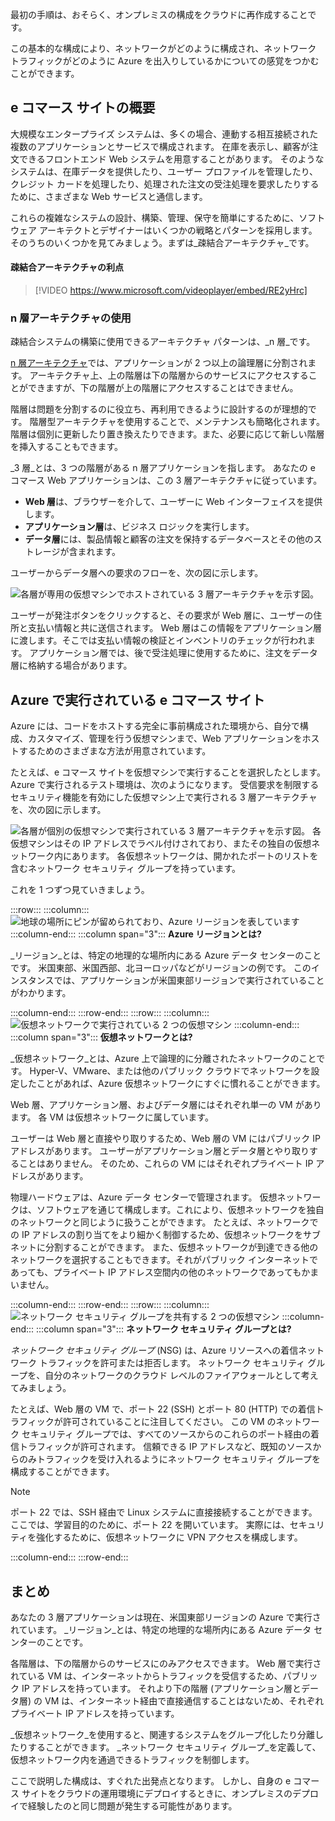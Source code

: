 最初の手順は、おそらく、オンプレミスの構成をクラウドに再作成することです。

この基本的な構成により、ネットワークがどのように構成され、ネットワーク トラフィックがどのように Azure を出入りしているかについての感覚をつかむことができます。

## <a name="your-e-commerce-site-at-a-glance"></a>e コマース サイトの概要

大規模なエンタープライズ システムは、多くの場合、連動する相互接続された複数のアプリケーションとサービスで構成されます。 在庫を表示し、顧客が注文できるフロントエンド Web システムを用意することがあります。 そのようなシステムは、在庫データを提供したり、ユーザー プロファイルを管理したり、クレジット カードを処理したり、処理された注文の受注処理を要求したりするために、さまざまな Web サービスと通信します。

これらの複雑なシステムの設計、構築、管理、保守を簡単にするために、ソフトウェア アーキテクトとデザイナーはいくつかの戦略とパターンを採用します。 そのうちのいくつかを見てみましょう。まずは_疎結合アーキテクチャ_です。

#### <a name="benefits-of-loosely-coupled-architectures"></a>疎結合アーキテクチャの利点

> [!VIDEO https://www.microsoft.com/videoplayer/embed/RE2yHrc]

### <a name="using-an-n-tier-architecture"></a>n 層アーキテクチャの使用

疎結合システムの構築に使用できるアーキテクチャ パターンは、_n 層_です。

[n 層アーキテクチャ](https://docs.microsoft.com/azure/architecture/guide/architecture-styles/n-tier)では、アプリケーションが 2 つ以上の論理層に分割されます。 アーキテクチャ上、上の階層は下の階層からのサービスにアクセスすることができますが、下の階層が上の階層にアクセスすることはできません。

階層は問題を分割するのに役立ち、再利用できるように設計するのが理想的です。 階層型アーキテクチャを使用することで、メンテナンスも簡略化されます。 階層は個別に更新したり置き換えたりできます。また、必要に応じて新しい階層を挿入することもできます。

_3 層_とは、3 つの階層がある n 層アプリケーションを指します。 あなたの e コマース Web アプリケーションは、この 3 層アーキテクチャに従っています。

* **Web 層**は、ブラウザーを介して、ユーザーに Web インターフェイスを提供します。
* **アプリケーション層**は、ビジネス ロジックを実行します。
* **データ層**には、製品情報と顧客の注文を保持するデータベースとその他のストレージが含まれます。

ユーザーからデータ層への要求のフローを、次の図に示します。

![各層が専用の仮想マシンでホストされている 3 層アーキテクチャを示す図。](../media/2-three-tier.png)

ユーザーが発注ボタンをクリックすると、その要求が Web 層に、ユーザーの住所と支払い情報と共に送信されます。 Web 層はこの情報をアプリケーション層に渡します。そこでは支払い情報の検証とインベントリのチェックが行われます。 アプリケーション層では、後で受注処理に使用するために、注文をデータ層に格納する場合があります。

## <a name="your-e-commerce-site-running-on-azure"></a>Azure で実行されている e コマース サイト

Azure には、コードをホストする完全に事前構成された環境から、自分で構成、カスタマイズ、管理を行う仮想マシンまで、Web アプリケーションをホストするためのさまざまな方法が用意されています。

たとえば、e コマース サイトを仮想マシンで実行することを選択したとします。 Azure で実行されるテスト環境は、次のようになります。 受信要求を制限するセキュリティ機能を有効にした仮想マシン上で実行される 3 層アーキテクチャを、次の図に示します。 

![各層が個別の仮想マシンで実行されている 3 層アーキテクチャを示す図。 各仮想マシンはその IP アドレスでラベル付けされており、またその独自の仮想ネットワーク内にあります。 各仮想ネットワークは、開かれたポートのリストを含むネットワーク セキュリティ グループを持っています。](../media/2-test-deployment.png)

これを 1 つずつ見ていきましょう。

:::row:::
  :::column:::
    ![地球の場所にピンが留められており、Azure リージョンを表しています](../media/2-azure-region.png)
  :::column-end:::
    :::column span="3"::: **Azure リージョンとは?**

_リージョン_とは、特定の地理的な場所内にある Azure データ センターのことです。 米国東部、米国西部、北ヨーロッパなどがリージョンの例です。 このインスタンスでは、アプリケーションが米国東部リージョンで実行されていることがわかります。

  :::column-end:::
:::row-end:::
:::row:::
  :::column:::
    ![仮想ネットワークで実行されている 2 つの仮想マシン](../media/2-azure-vnet.png)
  :::column-end:::
    :::column span="3"::: **仮想ネットワークとは?**

_仮想ネットワーク_とは、Azure 上で論理的に分離されたネットワークのことです。 Hyper-V、VMware、または他のパブリック クラウドでネットワークを設定したことがあれば、Azure 仮想ネットワークにすぐに慣れることができます。

Web 層、アプリケーション層、およびデータ層にはそれぞれ単一の VM があります。 各 VM は仮想ネットワークに属しています。

ユーザーは Web 層と直接やり取りするため、Web 層の VM にはパブリック IP アドレスがあります。 ユーザーがアプリケーション層とデータ層とやり取りすることはありません。 そのため、これらの VM にはそれぞれプライベート IP アドレスがあります。

物理ハードウェアは、Azure データ センターで管理されます。 仮想ネットワークは、ソフトウェアを通じて構成します。これにより、仮想ネットワークを独自のネットワークと同じように扱うことができます。 たとえば、ネットワークでの IP アドレスの割り当てをより細かく制御するため、仮想ネットワークをサブネットに分割することができます。 また、仮想ネットワークが到達できる他のネットワークを選択することもできます。それがパブリック インターネットであっても、プライベート IP アドレス空間内の他のネットワークであってもかまいません。

  :::column-end:::
:::row-end:::
:::row:::
  :::column:::
    ![ネットワーク セキュリティ グループを共有する 2 つの仮想マシン](../media/2-azure-nsg.png)
  :::column-end:::
    :::column span="3"::: **ネットワーク セキュリティ グループとは?**

_ネットワーク セキュリティ グループ_ (NSG) は、Azure リソースへの着信ネットワーク トラフィックを許可または拒否します。 ネットワーク セキュリティ グループを、自分のネットワークのクラウド レベルのファイアウォールとして考えてみましょう。

たとえば、Web 層の VM で、ポート 22 (SSH) とポート 80 (HTTP) での着信トラフィックが許可されていることに注目してください。 この VM のネットワーク セキュリティ グループでは、すべてのソースからのこれらのポート経由の着信トラフィックが許可されます。 信頼できる IP アドレスなど、既知のソースからのみトラフィックを受け入れるようにネットワーク セキュリティ グループを構成することができます。

> [!NOTE]
> ポート 22 では、SSH 経由で Linux システムに直接接続することができます。 ここでは、学習目的のために、ポート 22 を開いています。 実際には、セキュリティを強化するために、仮想ネットワークに VPN アクセスを構成します。

  :::column-end:::
:::row-end:::

## <a name="summary"></a>まとめ

あなたの 3 層アプリケーションは現在、米国東部リージョンの Azure で実行されています。 _リージョン_とは、特定の地理的な場所内にある Azure データ センターのことです。

各階層は、下の階層からのサービスにのみアクセスできます。 Web 層で実行されている VM は、インターネットからトラフィックを受信するため、パブリック IP アドレスを持っています。 それより下の階層 (アプリケーション層とデータ層) の VM は、インターネット経由で直接通信することはないため、それぞれプライベート IP アドレスを持っています。

_仮想ネットワーク_を使用すると、関連するシステムをグループ化したり分離したりすることができます。 _ネットワーク セキュリティ グループ_を定義して、仮想ネットワーク内を通過できるトラフィックを制御します。

ここで説明した構成は、すぐれた出発点となります。 しかし、自身の e コマース サイトをクラウドの運用環境にデプロイするときに、オンプレミスのデプロイで経験したのと同じ問題が発生する可能性があります。

